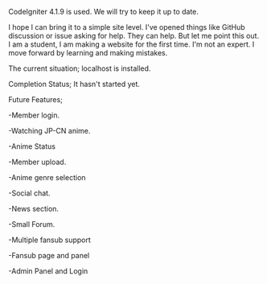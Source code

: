 CodeIgniter 4.1.9 is used.
We will try to keep it up to date.

I hope I can bring it to a simple site level. I've opened things like GitHub discussion or issue asking for help. They can help. But let me point this out. I am a student, I am making a website for the first time. I'm not an expert. I move forward by learning and making mistakes.


The current situation;
localhost is installed.


Completion Status;
It hasn't started yet.


Future Features;

-Member login.

-Watching JP-CN anime.

-Anime Status

-Member upload.

-Anime genre selection

-Social chat.

-News section.

-Small Forum.

-Multiple fansub support

-Fansub page and panel

-Admin Panel and Login


